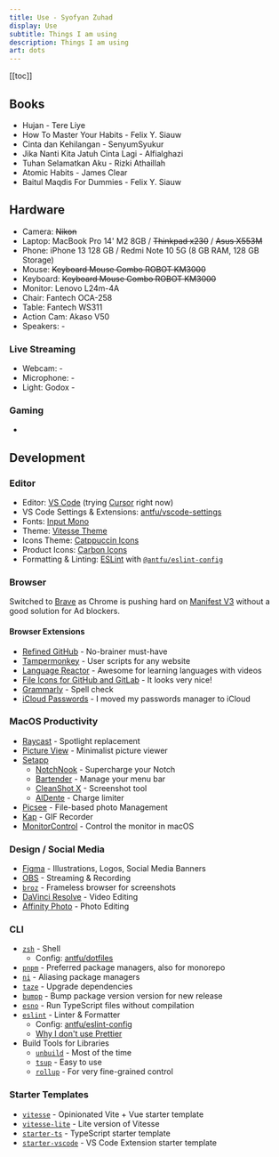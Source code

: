 ```yaml
---
title: Use - Syofyan Zuhad
display: Use
subtitle: Things I am using
description: Things I am using
art: dots
---
```


[[toc]]

## Books

- Hujan - Tere Liye
- How To Master Your Habits - Felix Y. Siauw
- Cinta dan Kehilangan - SenyumSyukur
- Jika Nanti Kita Jatuh Cinta Lagi - Alfialghazi
- Tuhan Selamatkan Aku - Rizki Athaillah
- Atomic Habits - James Clear
- Baitul Maqdis For Dummies - Felix Y. Siauw

## Hardware

- Camera: ~~Nikon~~
- Laptop: MacBook Pro 14' M2 8GB / ~~Thinkpad x230~~ / ~~Asus X553M~~
- Phone: iPhone 13 128 GB / Redmi Note 10 5G (8 GB RAM, 128 GB Storage)
- Mouse: ~~Keyboard Mouse Combo ROBOT KM3000~~
- Keyboard: ~~Keyboard Mouse Combo ROBOT KM3000~~
- Monitor: Lenovo L24m-4A
- Chair: Fantech OCA-258
- Table: Fantech WS311
- Action Cam: Akaso V50
- Speakers: -

### Live Streaming

- Webcam: -
- Microphone: -
- Light: Godox -

### Gaming

- 

## Development

### Editor

- Editor: [VS Code](https://code.visualstudio.com/) (trying [Cursor](https://www.cursor.com/) right now)
- VS Code Settings & Extensions: [antfu/vscode-settings](https://github.com/antfu/vscode-settings)
- Fonts: [Input Mono](https://input.djr.com/)
- Theme: [Vitesse Theme](https://github.com/antfu/vscode-theme-vitesse)
- Icons Theme: [Catppuccin Icons](https://marketplace.visualstudio.com/items?itemName=Catppuccin.catppuccin-vsc-icons)
- Product Icons: [Carbon Icons](https://github.com/antfu/vscode-icons-carbon)
- Formatting & Linting: [ESLint](https://marketplace.visualstudio.com/items?itemName=dbaeumer.vscode-eslint) with [`@antfu/eslint-config`](https://github.com/antfu/eslint-config)

### Browser

Switched to [Brave](https://brave.com/) as Chrome is pushing hard on [Manifest V3](https://www.eff.org/deeplinks/2021/12/chrome-users-beware-manifest-v3-deceitful-and-threatening) without a good solution for Ad blockers.

#### Browser Extensions

- [Refined GitHub](https://chrome.google.com/webstore/detail/refined-github/hlepfoohegkhhmjieoechaddaejaokhf) - No-brainer must-have
- [Tampermonkey](https://chrome.google.com/webstore/detail/tampermonkey/dhdgffkkebhmkfjojejmpbldmpobfkfo) - User scripts for any website
- [Language Reactor](https://www.languagereactor.com/) - Awesome for learning languages with videos
- [File Icons for GitHub and GitLab](https://chrome.google.com/webstore/detail/file-icons-for-github-and/ficfmibkjjnpogdcfhfokmihanoldbfe) - It looks very nice!
- [Grammarly](https://chrome.google.com/webstore/detail/grammarly-grammar-checker/kbfnbcaeplbcioakkpcpgfkobkghlhen) - Spell check
- [iCloud Passwords](https://chromewebstore.google.com/detail/icloud-passwords/pejdijmoenmkgeppbflobdenhhabjlaj) - I moved my passwords manager to iCloud

### MacOS Productivity

- [Raycast](https://raycast.com/) - Spotlight replacement
- [Picture View](https://wl879.github.io/apps/picview/) - Minimalist picture viewer
- [Setapp](https://setapp.com/)
  - [NotchNook](https://lo.cafe/notchnook) - Supercharge your Notch
  - [Bartender](https://www.macbartender.com/) - Manage your menu bar
  - [CleanShot X](https://cleanshot.com/) - Screenshot tool
  - [AlDente](https://apphousekitchen.com/) - Charge limiter
- [Picsee](https://picsee.chitaner.com/) - File-based photo Management
- [Kap](https://getkap.co/) - GIF Recorder
- [MonitorControl](https://github.com/MonitorControl/MonitorControl) - Control the monitor in macOS

### Design / Social Media

- [Figma](https://www.figma.com/) - Illustrations, Logos, Social Media Banners
- [OBS](https://obsproject.com/) - Streaming & Recording
- [`broz`](https://github.com/antfu/broz) - Frameless browser for screenshots
- [DaVinci Resolve](https://www.blackmagicdesign.com/products/davinciresolve) - Video Editing
- [Affinity Photo](https://affinity.serif.com/photo) - Photo Editing

### CLI

- [`zsh`](https://zsh.org/) - Shell
  - Config: [antfu/dotfiles](https://github.com/antfu/dotfiles)
- [`pnpm`](https://pnpm.io/) - Preferred package managers, also for monorepo
- [`ni`](https://github.com/antfu/ni) - Aliasing package managers
- [`taze`](https://github.com/antfu/taze) - Upgrade dependencies
- [`bumpp`](https://github.com/antfu/bumpp) - Bump package version version for new release
- [`esno`](https://github.com/esbuild-kit/esno) - Run TypeScript files without compilation
- [`eslint`](https://eslint.org/) - Linter & Formatter
  - Config: [antfu/eslint-config](https://github.com/antfu/eslint-config)
  - [Why I don't use Prettier](https://antfu.me/posts/why-not-prettier)
- Build Tools for Libraries
  - [`unbuild`](https://github.com/unjs/unbuild) - Most of the time
  - [`tsup`](https://github.com/egoist/tsup) - Easy to use
  - [`rollup`](https://rollupjs.org/) - For very fine-grained control

### Starter Templates

- [`vitesse`](https://github.com/antfu/vitesse) - Opinionated Vite + Vue starter template
- [`vitesse-lite`](https://github.com/antfu/vitesse-lite) - Lite version of Vitesse
- [`starter-ts`](https://github.com/antfu/starter-ts) - TypeScript starter template
- [`starter-vscode`](https://github.com/antfu/starter-vscode) - VS Code Extension starter template
